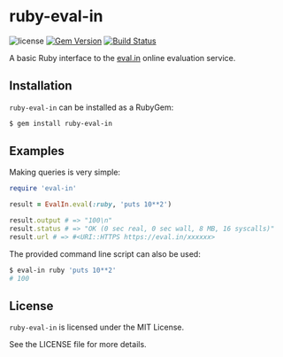 ruby-eval-in
============

![license](https://raster.shields.io/badge/license-MIT%20with%20restrictions-green.png)
[![Gem Version](https://badge.fury.io/rb/ruby-eval-in.svg)](http://badge.fury.io/rb/ruby-eval-in)
[![Build Status](https://travis-ci.org/woodruffw/ruby-eval-in.svg?branch=master)](https://travis-ci.org/woodruffw/ruby-eval-in)

A basic Ruby interface to the [eval.in](https://eval.in) online evaluation
service.

## Installation

`ruby-eval-in` can be installed as a RubyGem:

```bash
$ gem install ruby-eval-in
```

## Examples

Making queries is very simple:

```ruby
require 'eval-in'

result = EvalIn.eval(:ruby, 'puts 10**2')

result.output # => "100\n"
result.status # => "OK (0 sec real, 0 sec wall, 8 MB, 16 syscalls)"
result.url # => #<URI::HTTPS https://eval.in/xxxxxx>
```

The provided command line script can also be used:

```bash
$ eval-in ruby 'puts 10**2'
# 100
```

## License

`ruby-eval-in` is licensed under the MIT License.

See the LICENSE file for more details.
